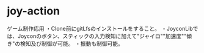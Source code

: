 # joy-action
ゲーム制作応用
・Clone前にgitLfsのインストールをすること。
・JoyconLibでは、Joyconのボタン、スティックの入力検知に加えて"ジャイロ""加速度""傾き"の検知及び制御が可能。
・振動も制御可能。